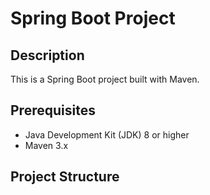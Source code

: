 # Spring Boot Project

## Description
This is a Spring Boot project built with Maven.

## Prerequisites
- Java Development Kit (JDK) 8 or higher
- Maven 3.x

## Project Structure